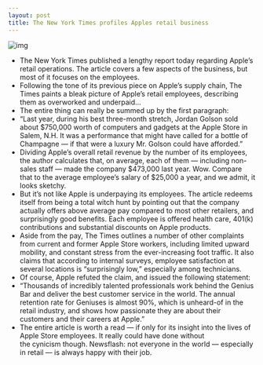 ```yaml
---
layout: post
title: The New York Times profiles Apples retail business
---
```

![img](http://media.idownloadblog.com/wp-content/uploads/2012/06/apple-store-e1340491876604.jpeg)
* The New York Times published a lengthy report today regarding Apple’s retail operations. The article covers a few aspects of the business, but most of it focuses on the employees.
* Following the tone of its previous piece on Apple’s supply chain, The Times paints a bleak picture of Apple’s retail employees, describing them as overworked and underpaid…
* The entire thing can really be summed up by the first paragraph:
* “Last year, during his best three-month stretch, Jordan Golson sold about $750,000 worth of computers and gadgets at the Apple Store in Salem, N.H. It was a performance that might have called for a bottle of Champagne — if that were a luxury Mr. Golson could have afforded.”
* Dividing Apple’s overall retail revenue by the number of its employees, the author calculates that, on average, each of them — including non-sales staff — made the company $473,000 last year. Wow. Compare that to the average employee’s salary of $25,000 a year, and we admit, it looks sketchy.
* But it’s not like Apple is underpaying its employees. The article redeems itself from being a total witch hunt by pointing out that the company actually offers above average pay compared to most other retailers, and surprisingly good benefits. Each employee is offered health care, 401(k) contributions and substantial discounts on Apple products.
* Aside from the pay, The Times outlines a number of other complaints from current and former Apple Store workers, including limited upward mobility, and constant stress from the ever-increasing foot traffic. It also claims that according to internal surveys, employee satisfaction at several locations is “surprisingly low,” especially among technicians.
* Of course, Apple refuted the claim, and issued the following statement:
* “Thousands of incredibly talented professionals work behind the Genius Bar and deliver the best customer service in the world. The annual retention rate for Geniuses is almost 90%, which is unheard-of in the retail industry, and shows how passionate they are about their customers and their careers at Apple.”
* The entire article is worth a read — if only for its insight into the lives of Apple Store employees. It really could have done without the cynicism though. Newsflash: not everyone in the world — especially in retail — is always happy with their job.

